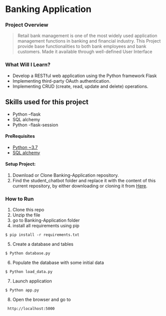 # Banking Application
### Project Overview
>Retail bank management is one of the most widely used application management functions in
banking and financial industry. This Project provide base functionalities to both
bank employees and bank customers. Made it available through well-defined User Interface


### What Will I Learn?
  * Develop a RESTful web application using the Python framework Flask
  * Implementing third-party OAuth authentication.
  * Implementing CRUD (create, read, update and delete) operations.

## Skills used for this project
- Python –flask
- SQL alchemy
- Python -flask-session


#### PreRequisites
  * [Python ~3.7](https://www.python.org/)
  * [SQL alchemy](https://www.sqlalchemy.org/)
  
#### Setup Project:
  1. Download or Clone Banking-Application repository.
  2. Find the student_chatbot folder and replace it with the content of this current repository, by either downloading or cloning it from [Here](https://github.com/satheesh22g/Banking-Application/).

### How to Run
1. Clone this repo
2. Unzip the file
3. go to Banking-Application folder
4. install all requirements using pip 
```
$ pip install -r requirements.txt
```
5. Create a database and tables 
```
$ Python database.py
```
6. Populate the database with some initial data
```
$ Python load_data.py
```
7. Launch application
```
$ Python app.py
```
8. Open the browser and go to

```
 http://localhost:5000


```
